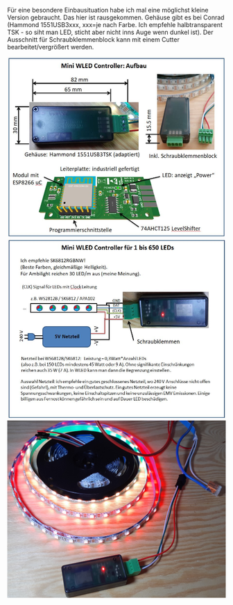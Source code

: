 Für eine besondere Einbausituation habe ich mal eine möglichst kleine Version gebraucht. Das hier ist rausgekommen.
Gehäuse gibt es bei Conrad (Hammond 1551USB3xxx, xxx=je nach Farbe. Ich empfehle halbtransparent TSK - so siht man LED, sticht aber nicht inns Auge wenn dunkel ist). Der Ausschnitt für Schraubklemmenblock kann mit einem Cutter bearbeitet/vergrößert werden.

<img src="01.jpg" width="600" />
<img src="02.jpg" width="600" />
<img src="03.jpg" width="600" />

